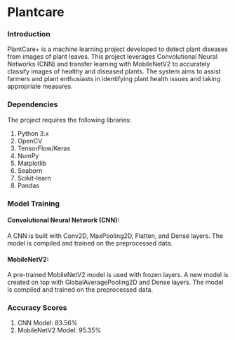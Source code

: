 # Plantcare
### Introduction
PlantCare+ is a machine learning project developed to detect plant diseases from images of plant leaves. This project leverages Convolutional Neural Networks (CNN) and transfer learning with MobileNetV2 to accurately classify images of healthy and diseased plants. The system aims to assist farmers and plant enthusiasts in identifying plant health issues and taking appropriate measures.

### Dependencies
The project requires the following libraries:
1. Python 3.x
2. OpenCV
3. TensorFlow/Keras
4. NumPy
5. Matplotlib
6. Seaborn
7. Scikit-learn
8. Pandas
### Model Training

#### Convolutional Neural Network (CNN):

A CNN is built with Conv2D, MaxPooling2D, Flatten, and Dense layers.
The model is compiled and trained on the preprocessed data.

#### MobileNetV2:
A pre-trained MobileNetV2 model is used with frozen layers.
A new model is created on top with GlobalAveragePooling2D and Dense layers.
The model is compiled and trained on the preprocessed data.
### Accuracy Scores
1. CNN Model: 83.56%
2. MobileNetV2 Model: 95.35%
